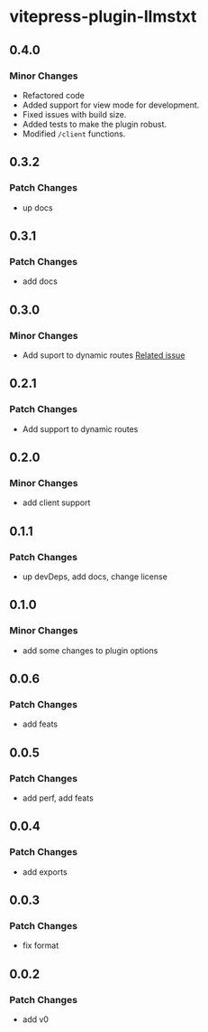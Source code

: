 # vitepress-plugin-llmstxt

## 0.4.0

### Minor Changes

- Refactored code
- Added support for view mode for development.
- Fixed issues with build size.
- Added tests to make the plugin robust.
- Modified `/client` functions.

## 0.3.2

### Patch Changes

- up docs

## 0.3.1

### Patch Changes

- add docs

## 0.3.0

### Minor Changes

- Add suport to dynamic routes [Related issue](https://github.com/angelespejo/vitepress-plugin-llmstxt/issues/2)

## 0.2.1

### Patch Changes

- Add support to dynamic routes

## 0.2.0

### Minor Changes

- add client support

## 0.1.1

### Patch Changes

- up devDeps, add docs, change license

## 0.1.0

### Minor Changes

- add some changes to plugin options

## 0.0.6

### Patch Changes

- add feats

## 0.0.5

### Patch Changes

- add perf, add feats

## 0.0.4

### Patch Changes

- add exports

## 0.0.3

### Patch Changes

- fix format

## 0.0.2

### Patch Changes

- add v0
